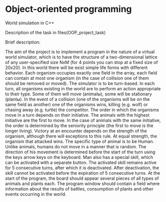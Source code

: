 # Object-oriented programming
World simulation in C++

Description of the task in files(OOP_project_task)

Brief description:

The aim of the project is to implement a program in the nature of a virtual world simulator, which is to have the structure of a two-dimensional lattice of any user-specified size NxM (for 4 points you can stop at a fixed size of 20x20). In this world there will be exist simple life forms with different behavior. Each organism occupies exactly one field in the array, each field can contain at most one organism (in the case of collision one of them should be removed or moved). The simulator is to be turn-based. In each turn, all organisms existing in the world are to perform an action appropriate to their type. Some of them will move (animalы), some will be stationary (plantы). In the event of a collision (one of the organisms will be on the same field as another) one of the organisms wins, killing (e.g. wolf) or chasing away (e.g. turtle) the competitor. The order in which the organisms move in a turn depends on their initiative. The animals with the highest initiative are the first to move. In the case of animals
with the same initiative, the order is determined by the seniority principle (the first to move is the longer living). Victory at an encounter depends on the strength of the organism, although there will exceptions to this rule. At equal strength, the organism that attacked wins. The specific type of animal is to be Human. Unlike animals, humans do not move in a manner that is random. The direction of his movement is determined before the start of the turn using the keys arrow keys on the keyboard. Man also has a special skill, which can be activated with a separate button. The activated skill remains active for 5
consecutive turns, after which it is deactivated. After deactivation, the skill cannot be activated before the expiration of 5 consecutive turns. At the start of the program, the board should appear several pieces of all types of animals and plants each. The program window should contain a field where information about the results of battles, consumption of plants and other events occurring in the world.
